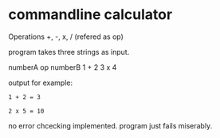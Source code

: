 # commandline calculator

Operations +, -, x, / (refered as op)

program takes three strings as input.

numberA op numberB
1 + 2
3 x 4

output for example:

```shell
1 + 2 = 3
```

```shell
2 x 5 = 10
```

no error chcecking implemented. program just fails miserably.

